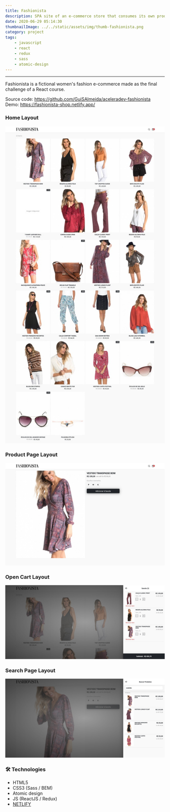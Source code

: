 ```yaml
---
title: Fashionista
description: SPA site of an e-commerce store that consumes its own products API and manages states with Redux.
date: 2020-06-29 05:14:30
thumbnailImage: ../../static/assets/img/thumb-fashionista.png
category: project
tags: 
    - javascript
    - react
    - redux
    - sass
    - atomic-design
---
```

___
Fashionista is a fictional women's fashion e-commerce made as the final challenge of a React course.

<p>
    Source code:  
    <a href="https://github.com/GuiSAlmeida/aceleradev-fashionista" target="_blank">
        https://github.com/GuiSAlmeida/aceleradev-fashionista
    </a>
    <br>
    Demo:
    <a href="https://fashionista-shop.netlify.app/" target="_blank">
        https://fashionista-shop.netlify.app/
    </a>
</p>
 
### **Home Layout**  
![Home](../../static/assets/img/fashionista-layout1.png)

### **Product Page Layout**
![Product](../../static/assets/img/fashionista-layout2.png)

### **Open Cart Layout**
![Cart](../../static/assets/img/fashionista-layout3.png)

### **Search Page Layout**
![Search](../../static/assets/img/fashionista-layout4.png)

### 🛠️ **Technologies**
-   HTML5
-   CSS3 (Sass / BEM)
-   Atomic design
-   JS (ReactJS / Redux)
-   [NETLIFY](https://www.netlify.com/)


